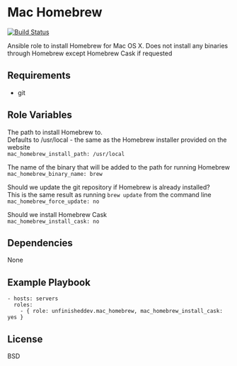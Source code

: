 Mac Homebrew
=========

[![Build Status](https://travis-ci.org/unfinisheddev/ansible-role-mac_homebrew.svg?branch=master)](https://travis-ci.org/unfinisheddev/ansible-role-mac_homebrew)

Ansible role to install Homebrew for Mac OS X. Does not install any binaries through Homebrew except Homebrew Cask if requested

Requirements
------------

* git

Role Variables
--------------

The path to install Homebrew to.  
Defaults to /usr/local - the same as the Homebrew installer provided on the website  
`mac_homebrew_install_path: /usr/local`                                           
                                                                                
The name of the binary that will be added to the path for running Homebrew       
`mac_homebrew_binary_name: brew`
                                                                              
Should we update the git repository if Homebrew is already installed?  
This is the same result as running `brew update` from the command line  
`mac_homebrew_force_update: no`
                                                                          
Should we install Homebrew Cask  
`mac_homebrew_install_cask: no`

Dependencies
------------

None

Example Playbook
----------------
```
- hosts: servers
  roles:
    - { role: unfinisheddev.mac_homebrew, mac_homebrew_install_cask: yes }
```

License
-------

BSD

